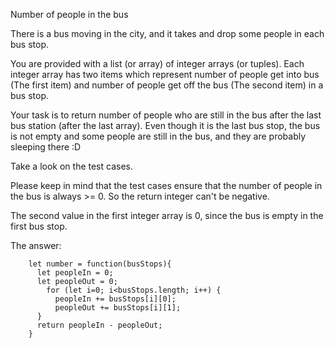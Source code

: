 Number of people in the bus

There is a bus moving in the city, and it takes and drop some people in each bus stop.

You are provided with a list (or array) of integer arrays (or tuples). Each integer array has two items which represent number of people get into bus (The first item) and number of people get off the bus (The second item) in a bus stop.

Your task is to return number of people who are still in the bus after the last bus station (after the last array). Even though it is the last bus stop, the bus is not empty and some people are still in the bus, and they are probably sleeping there :D

Take a look on the test cases.

Please keep in mind that the test cases ensure that the number of people in the bus is always >= 0. So the return integer can't be negative.

The second value in the first integer array is 0, since the bus is empty in the first bus stop.

The answer:

        let number = function(busStops){
          let peopleIn = 0;
          let peopleOut = 0;
            for (let i=0; i<busStops.length; i++) {
              peopleIn += busStops[i][0];
              peopleOut += busStops[i][1];
          }
          return peopleIn - peopleOut;
        }
